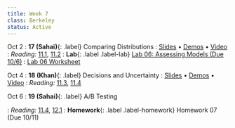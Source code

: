 ```yaml
---
title: Week 7
class: Berkeley
status: Active
---
```


Oct 2
: **17 (Sahai)**{: .label} Comparing Distributions
  : [Slides](https://docs.google.com/presentation/d/1CClMgGxiB1hHSkqsI9s3YGRw-nvdUCB0E1H5C5vzHGk/edit?usp=sharing) &#8226; [Demos](https://data8.datahub.berkeley.edu/hub/user-redirect/git-pull?repo=https%3A%2F%2Fgithub.com%2Fdata-8%2Fmaterials-fa23&urlpath=tree%2Fmaterials-fa23%2Flec%2Flec17%2Flec17.ipynb&branch=main) &#8226; [Video](https://bcourses.berkeley.edu/courses/1528314/external_tools/78985)
: *Reading:* [11.1](https://inferentialthinking.com/chapters/11/1/Assessing_a_Model.html), [11.2](https://inferentialthinking.com/chapters/11/2/Multiple_Categories.html)
: **Lab**{: .label .label-lab} [Lab 06: Assessing Models (Due 10/6)](https://data8.datahub.berkeley.edu/hub/user-redirect/git-pull?repo=https%3A%2F%2Fgithub.com%2Fdata-8%2Fmaterials-fa23&urlpath=tree%2Fmaterials-fa23%2Flab%2Flab06%2Flab06.ipynb)
  : [Lab 06 Worksheet](https://drive.google.com/file/d/1bvE9fueBSi88Z7uNxl-KgGVqgg6c1-3v/view?usp=drive_link)


Oct 4
: **18 (Khan)**{: .label} Decisions and Uncertainty
  : [Slides](https://docs.google.com/presentation/d/1CcFJJQD3OJp8DtECaG_VC8ivC5vMCWt-9viBZXQ9b0E/edit#slide=id.g610d9f86d0_0_5) &#8226; [Demos](https://data8.datahub.berkeley.edu/hub/user-redirect/git-pull?repo=https%3A%2F%2Fgithub.com%2Fdata-8%2Fmaterials-fa23&urlpath=tree%2Fmaterials-fa23%2Flec%2Flec18%2Flec18.ipynb&branch=main) &#8226; [Video](https://bcourses.berkeley.edu/courses/1528314/external_tools/78985) 
: *Reading:* [11.3](https://inferentialthinking.com/chapters/11/3/Decisions_and_Uncertainty.html), [11.4](https://inferentialthinking.com/chapters/11/4/Error_Probabilities.html)

Oct 6
: **19 (Sahai)**{: .label} A/B Testing
  <!-- : [Slides]() &#8226; [Demos]()-->
   <!-- &#8226; [Video](https://bcourses.berkeley.edu/courses/1528314/external_tools/78985) -->
: *Reading:* [11.4](https://inferentialthinking.com/chapters/11/4/Error_Probabilities.html), [12.1](https://inferentialthinking.com/chapters/12/1/AB_Testing.html)
: **Homework**{: .label .label-homework} Homework 07 (Due 10/11)
